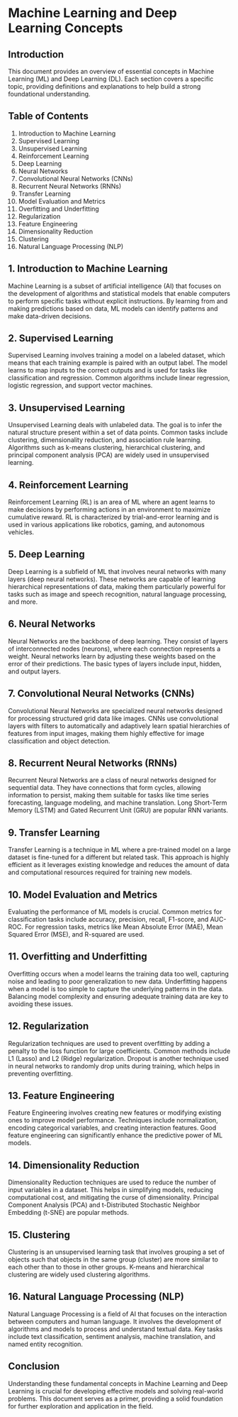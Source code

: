 
# Machine Learning and Deep Learning Concepts

## Introduction
This document provides an overview of essential concepts in Machine Learning (ML) and Deep Learning (DL). Each section covers a specific topic, providing definitions and explanations to help build a strong foundational understanding.

## Table of Contents
1. Introduction to Machine Learning
2. Supervised Learning
3. Unsupervised Learning
4. Reinforcement Learning
5. Deep Learning
6. Neural Networks
7. Convolutional Neural Networks (CNNs)
8. Recurrent Neural Networks (RNNs)
9. Transfer Learning
10. Model Evaluation and Metrics
11. Overfitting and Underfitting
12. Regularization
13. Feature Engineering
14. Dimensionality Reduction
15. Clustering
16. Natural Language Processing (NLP)

## 1. Introduction to Machine Learning
Machine Learning is a subset of artificial intelligence (AI) that focuses on the development of algorithms and statistical models that enable computers to perform specific tasks without explicit instructions. By learning from and making predictions based on data, ML models can identify patterns and make data-driven decisions.

## 2. Supervised Learning
Supervised Learning involves training a model on a labeled dataset, which means that each training example is paired with an output label. The model learns to map inputs to the correct outputs and is used for tasks like classification and regression. Common algorithms include linear regression, logistic regression, and support vector machines.

## 3. Unsupervised Learning
Unsupervised Learning deals with unlabeled data. The goal is to infer the natural structure present within a set of data points. Common tasks include clustering, dimensionality reduction, and association rule learning. Algorithms such as k-means clustering, hierarchical clustering, and principal component analysis (PCA) are widely used in unsupervised learning.

## 4. Reinforcement Learning
Reinforcement Learning (RL) is an area of ML where an agent learns to make decisions by performing actions in an environment to maximize cumulative reward. RL is characterized by trial-and-error learning and is used in various applications like robotics, gaming, and autonomous vehicles.

## 5. Deep Learning
Deep Learning is a subfield of ML that involves neural networks with many layers (deep neural networks). These networks are capable of learning hierarchical representations of data, making them particularly powerful for tasks such as image and speech recognition, natural language processing, and more.

## 6. Neural Networks
Neural Networks are the backbone of deep learning. They consist of layers of interconnected nodes (neurons), where each connection represents a weight. Neural networks learn by adjusting these weights based on the error of their predictions. The basic types of layers include input, hidden, and output layers.

## 7. Convolutional Neural Networks (CNNs)
Convolutional Neural Networks are specialized neural networks designed for processing structured grid data like images. CNNs use convolutional layers with filters to automatically and adaptively learn spatial hierarchies of features from input images, making them highly effective for image classification and object detection.

## 8. Recurrent Neural Networks (RNNs)
Recurrent Neural Networks are a class of neural networks designed for sequential data. They have connections that form cycles, allowing information to persist, making them suitable for tasks like time series forecasting, language modeling, and machine translation. Long Short-Term Memory (LSTM) and Gated Recurrent Unit (GRU) are popular RNN variants.

## 9. Transfer Learning
Transfer Learning is a technique in ML where a pre-trained model on a large dataset is fine-tuned for a different but related task. This approach is highly efficient as it leverages existing knowledge and reduces the amount of data and computational resources required for training new models.

## 10. Model Evaluation and Metrics
Evaluating the performance of ML models is crucial. Common metrics for classification tasks include accuracy, precision, recall, F1-score, and AUC-ROC. For regression tasks, metrics like Mean Absolute Error (MAE), Mean Squared Error (MSE), and R-squared are used.

## 11. Overfitting and Underfitting
Overfitting occurs when a model learns the training data too well, capturing noise and leading to poor generalization to new data. Underfitting happens when a model is too simple to capture the underlying patterns in the data. Balancing model complexity and ensuring adequate training data are key to avoiding these issues.

## 12. Regularization
Regularization techniques are used to prevent overfitting by adding a penalty to the loss function for large coefficients. Common methods include L1 (Lasso) and L2 (Ridge) regularization. Dropout is another technique used in neural networks to randomly drop units during training, which helps in preventing overfitting.

## 13. Feature Engineering
Feature Engineering involves creating new features or modifying existing ones to improve model performance. Techniques include normalization, encoding categorical variables, and creating interaction features. Good feature engineering can significantly enhance the predictive power of ML models.

## 14. Dimensionality Reduction
Dimensionality Reduction techniques are used to reduce the number of input variables in a dataset. This helps in simplifying models, reducing computational cost, and mitigating the curse of dimensionality. Principal Component Analysis (PCA) and t-Distributed Stochastic Neighbor Embedding (t-SNE) are popular methods.

## 15. Clustering
Clustering is an unsupervised learning task that involves grouping a set of objects such that objects in the same group (cluster) are more similar to each other than to those in other groups. K-means and hierarchical clustering are widely used clustering algorithms.

## 16. Natural Language Processing (NLP)
Natural Language Processing is a field of AI that focuses on the interaction between computers and human language. It involves the development of algorithms and models to process and understand textual data. Key tasks include text classification, sentiment analysis, machine translation, and named entity recognition.

## Conclusion
Understanding these fundamental concepts in Machine Learning and Deep Learning is crucial for developing effective models and solving real-world problems. This document serves as a primer, providing a solid foundation for further exploration and application in the field.
